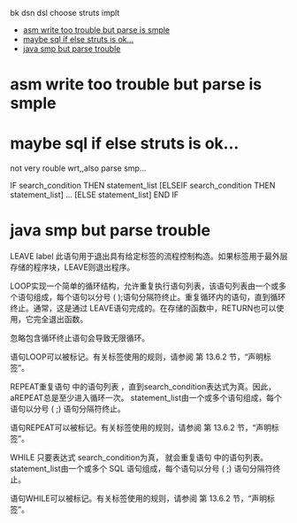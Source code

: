 bk dsn dsl choose struts implt

<!-- TOC -->

- [asm write too trouble but parse is smple](#asm-write-too-trouble-but-parse-is-smple)
- [maybe sql if else struts is ok...](#maybe-sql-if-else-struts-is-ok)
- [java smp but parse trouble](#java-smp-but-parse-trouble)

<!-- /TOC -->

# asm write too trouble but parse is smple


# maybe sql if else struts is ok...
not very rouble wrt,,also parse smp...


IF search_condition THEN statement_list
    [ELSEIF search_condition THEN statement_list] ...
    [ELSE statement_list]
END IF


# java smp but parse trouble



LEAVE label
此语句用于退出具有给定标签的流程控制构造。如果标签用于最外层存储的程序块，LEAVE则退出程序。


LOOP实现一个简单的循环结构，允许重复执行语句列表，该语句列表由一个或多个语句组成，每个语句以分号 ( );语句分隔符终止。重复循环内的语句，直到循环终止。通常，这是通过 LEAVE语句完成的。在存储的函数中，RETURN也可以使用，它完全退出函数。

忽略包含循环终止语句会导致无限循环。

语句LOOP可以被标记。有关标签使用的规则，请参阅 第 13.6.2 节，“声明标签”。


REPEAT重复语句 中的语句列表 ，直到search_condition表达式为真。因此，aREPEAT总是至少进入循环一次。 statement_list由一个或多个语句组成，每个语句以分号 ( ;) 语句分隔符终止。

语句REPEAT可以被标记。有关标签使用的规则，请参阅 第 13.6.2 节，“声明标签”。


WHILE 只要表达式 search_condition为真， 就会重复语句 中的语句列表。statement_list由一个或多个 SQL 语句组成，每个语句以分号 ( ;) 语句分隔符终止。

语句WHILE可以被标记。有关标签使用的规则，请参阅 第 13.6.2 节，“声明标签”。